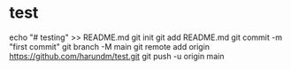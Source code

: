 # test
echo "# testing" >> README.md
git init
git add README.md
git commit -m "first commit"
git branch -M main
git remote add origin https://github.com/harundm/test.git
git push -u origin main
